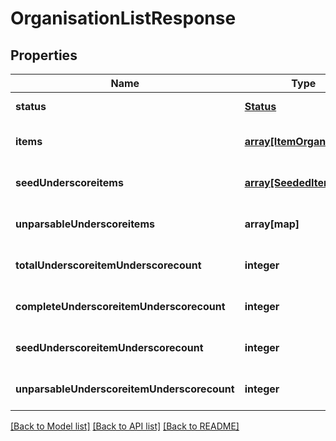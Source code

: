 # OrganisationListResponse

## Properties
Name | Type | Description | Notes
------------ | ------------- | ------------- | -------------
**status** | [**Status**](Status.md) |  | [default to null]
**items** | [**array[ItemOrganisation]**](ItemOrganisation.md) | Items | [optional] [default to null]
**seedUnderscoreitems** | [**array[SeededItem]**](SeededItem.md) | Seed Items | [optional] [default to null]
**unparsableUnderscoreitems** | **array[map]** | Unparsable Items | [optional] [default to null]
**totalUnderscoreitemUnderscorecount** | **integer** | Total Item Count | [optional] [default to null]
**completeUnderscoreitemUnderscorecount** | **integer** | Complete Item Count | [optional] [default to null]
**seedUnderscoreitemUnderscorecount** | **integer** | Seed Item Count | [optional] [default to null]
**unparsableUnderscoreitemUnderscorecount** | **integer** | Unparsable Item Count | [optional] [default to null]

[[Back to Model list]](../README.md#documentation-for-models) [[Back to API list]](../README.md#documentation-for-api-endpoints) [[Back to README]](../README.md)


